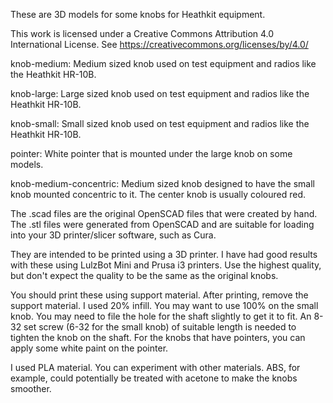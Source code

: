 These are 3D models for some knobs for Heathkit equipment.

This work is licensed under a Creative Commons Attribution 4.0
International License.
See https://creativecommons.org/licenses/by/4.0/

knob-medium: Medium sized knob used on test equipment and radios like
the Heathkit HR-10B.

knob-large: Large sized knob used on test equipment and radios like
the Heathkit HR-10B.

knob-small: Small sized knob used on test equipment and radios like
the Heathkit HR-10B.

pointer: White pointer that is mounted under the large knob on some
models.

knob-medium-concentric: Medium sized knob designed to have the small
knob mounted concentric to it. The center knob is usually coloured
red.

The .scad files are the original OpenSCAD files that were created by
hand. The .stl files were generated from OpenSCAD and are suitable for
loading into your 3D printer/slicer software, such as Cura.

They are intended to be printed using a 3D printer. I have had good
results with these using LulzBot Mini and Prusa i3 printers. Use the
highest quality, but don't expect the quality to be the same as the
original knobs.

You should print these using support material. After printing, remove
the support material. I used 20% infill. You may want to use 100% on
the small knob. You may need to file the hole for the shaft slightly
to get it to fit. An 8-32 set screw (6-32 for the small knob) of
suitable length is needed to tighten the knob on the shaft. For the
knobs that have pointers, you can apply some white paint on the
pointer.

I used PLA material. You can experiment with other materials. ABS, for
example, could potentially be treated with acetone to make the knobs
smoother.
